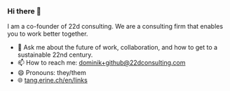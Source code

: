 ### Hi there 👋

I am a co-founder of 22d consulting.  We are a consulting firm that enables you to work better together. 

- 💬 Ask me about the future of work, collaboration, and how to get to a sustainable 22nd century.  
- 📫 How to reach me: dominik+github@22dconsulting.com
- 😄 Pronouns: they/them
- 🌐 [tang.erine.ch/en/links](https://tang.erine.ch/en/links)
